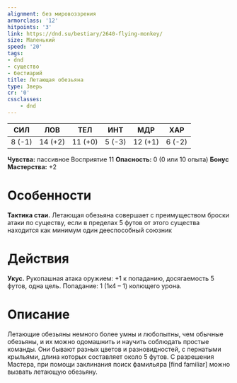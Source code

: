 ```yaml
---
alignment: без мировоззрения
armorclass: '12'
hitpoints: '3'
link: https://dnd.su/bestiary/2640-flying-monkey/
size: Маленький
speed: '20'
tags:
- dnd
- существо
- бестиарий
title: Летающая обезьяна
type: Зверь
cr: '0'
cssclasses:
    - dnd
---
```



| СИЛ | ЛОВ | ТЕЛ | ИНТ | МДР | ХАР |
|---|---|---|---|---|---|
| 8 (-1) | 14 (+2) | 11 (+0) | 5 (-3) | 12 (+1) | 6 (-2) |
**Чувства:** пассивное Восприятие 11
**Опасность:** 0 (0 или 10 опыта)
**Бонус Мастерства:** +2


# Особенности
**Тактика стаи.** Летающая обезьяна совершает с преимуществом броски атаки по существу, если в пределах 5 футов от этого существа находится как минимум один дееспособный союзник


# Действия
**Укус.** Рукопашная атака оружием: +1 к попаданию, досягаемость 5 футов, одна цель. Попадание: 1 (1к4 – 1) колющего урона.


# Описание
Летающие обезьяны немного более умны и любопытны, чем обычные обезьяны, и их можно одомашнить и научить соблюдать простые команды. Они бывают разных цветов и разновидностей, с пернатыми крыльями, длина которых составляет около 5 футов. С разрешения Мастера, при помощи заклинания поиск фамильяра [find familiar] можно вызвать летающую обезьяну.